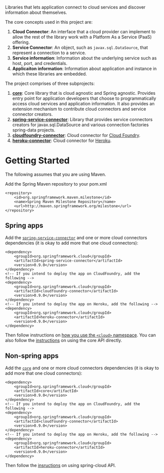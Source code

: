 Libraries that lets application connect to cloud services and discover information about themselves.

The core concepts used in this project are:

1. **Cloud Connector**: An interface that a cloud provider can implement to allow the rest of the library work with a Platform As a Service (PaaS) offering.
2. **Service Connector**: An object, such as `javax.sql.DataSource`, that represent a connection to a service.
3. **Service information**: Information about the underlying service such as host, port, and credentials.
4. **Applicaiton information**: Information about application and instance in which these libraries are embedded.

The project comprises of three subprojects:

1. **[core](core)**: Core library that is cloud agnostic and Spring agnostic. Provides entry point for application developers that choose to programmatically access cloud services and application information. It also provides an extension mechanism to contribute cloud connectors and service connector creators.
2. **[spring-service-connector](spring-service-connector)**: Library that provides service connectors creators for javax.sql.DataSource and various connection factories spring-data projects.
3. **[cloudfoundry-connector](cloudfoundry-connector)**: Cloud connector for [Cloud Foundry](http://www.cloudfoundry.com).
4. **[heroku-connector](heroku-connector)**: Cloud connector for [Heroku](http://www.heroku.com).

Getting Started
===============

The following assumes that you are using Maven.

Add the Spring Maven repository to your pom.xml

    <repository>
        <id>org.springframework.maven.milestone</id>
        <name>Spring Maven Milestone Repository</name>
        <url>http://maven.springframework.org/milestone</url>
    </repository>

Spring apps
-----------

Add the [`spring-service-connector`](spring-service-connector) and one or more cloud connectors dependencies (it is okay to add more that one cloud connectors):

    <dependency>
    	<groupId>org.springframework.cloud</groupId>
    	<artifactId>spring-service-connector</artifactId>
    	<version>0.9.0</version>
    </dependency>
    <!-- If you intend to deploy the app on CloudFoundry, add the following -->
    <dependency>
    	<groupId>org.springframework.cloud</groupId>
    	<artifactId>cloudfoundry-connector</artifactId>
    	<version>0.9.0</version>
    </dependency>
    <!-- If you intend to deploy the app on Heroku, add the following -->
    <dependency>
    	<groupId>org.springframework.cloud</groupId>
    	<artifactId>heroku-connector</artifactId>
    	<version>0.9.0</version>
    </dependency>

Then follow instructions on [how you use the `<cloud>` namespace](spring-service-connector). You can also follow the [instructions](core) on using the core API directly.

Non-spring apps
---------------
Add the [`core`](core) and one or more cloud connectors dependencies (it is okay to add more that one cloud connectors):

    <dependency>
    	<groupId>org.springframework.cloud</groupId>
    	<artifactId>core</artifactId>
    	<version>0.9.0</version>
    </dependency>
    <!-- If you intend to deploy the app on CloudFoundry, add the following -->
    <dependency>
    	<groupId>org.springframework.cloud</groupId>
    	<artifactId>cloudfoundry-connector</artifactId>
    	<version>0.9.0</version>
    </dependency>
    <!-- If you intend to deploy the app on Heroku, add the following -->
    <dependency>
    	<groupId>org.springframework.cloud</groupId>
    	<artifactId>heroku-connector</artifactId>
    	<version>0.9.0</version>
    </dependency>

Then follow the [insructions](core) on using spring-cloud API.